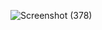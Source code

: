 ![Screenshot (378)](https://github.com/KhushalBorse2023/Leetcode-24/assets/86597374/fa3bc366-17c0-4c50-8134-1e51ba58bd7d)
